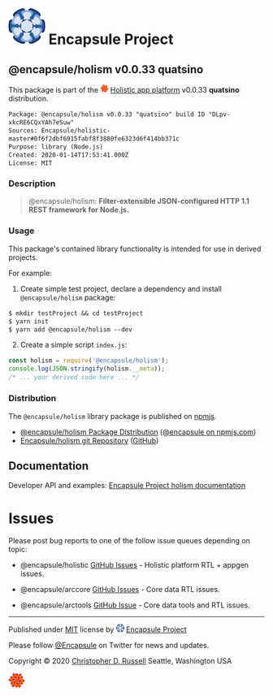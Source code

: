 # [![Encapsule Project](ASSETS/blue-burst-encapsule.io-icon-72x72.png "Encapsule Project")](https://encapsule.io) Encapsule Project

## @encapsule/holism v0.0.33 quatsino

This package is part of the  [![@encapsule/holistic](ASSETS/encapsule-holistic-16x16.png "@encapsule/holistic")](https://github.com/Encapsule/holistic) [Holistic app platform](https://encapsule.io/docs/holistic) v0.0.33 **quatsino** distribution.

```
Package: @encapsule/holism v0.0.33 "quatsino" build ID "DLpv-xkcRE6CQxYAh7eSuw"
Sources: Encapsule/holistic-master#0f6f2dbf6915fabf8f3880fe6323d6f414bb371c
Purpose: library (Node.js)
Created: 2020-01-14T17:53:41.000Z
License: MIT
```

### Description

> @encapsule/holism: **Filter-extensible JSON-configured HTTP 1.1 REST framework for Node.js.**

### Usage

This package's contained library functionality is intended for use in derived projects.

For example:

1. Create simple test project, declare a dependency and install `@encapsule/holism` package:

```
$ mkdir testProject && cd testProject
$ yarn init
$ yarn add @encapsule/holism --dev
```

2. Create a simple script `index.js`:

```JavaScript
const holism = require('@encapsule/holism');
console.log(JSON.stringify(holism.__meta));
/* ... your derived code here ... */
```

### Distribution

The `@encapsule/holism` library package is published on [npmjs](https://npmjs.com).

- [@encapsule/holism Package Distribution](https://npmjs.com/package/@encapsule/holism/v/0.0.33) ([@encapsule on npmjs.com](https://www.npmjs.com/org/encapsule))
- [Encapsule/holism git Repository](https://github.com/Encapsule/holism) ([GitHub](https://github.com/Encapsule))

## Documentation

Developer API and examples: [Encapsule Project holism documentation](https://encapsule.io/docs/holism)

# Issues

Please post bug reports to one of the follow issue queues depending on topic:

- @encapsule/holistic [GitHub Issues](https://github.com/Encapsule/holistic/issues) - Holistic platform RTL + appgen issues.

- @encapsule/arccore [GitHub Issues](https://github.com/Encapsule/ARCcore/issues) - Core data RTL issues.

- @encapsule/arctools [GitHub Issue](https://github.com/Encapsule/ARCtools/issues) - Core data tools and RTL issues.

<hr>

Published under [MIT](LICENSE) license by [![Encapsule Project GitHub](ASSETS/blue-burst-encapsule.io-icon-16x16.png "Encapsule Project GitHub")](https://github.com/encapsule) [Encapsule Project](https://encapsule.io)

Please follow [@Encapsule](https://twitter.com/encapsule) on Twitter for news and updates.

Copyright &copy; 2020 [Christopher D. Russell](https://github.com/ChrisRus) Seattle, Washington USA

[![encapsule/holistic](ASSETS/encapsule-holistic-32x32.png "@encapsule/holistic")](https://encapsule.io/docs/holistic)